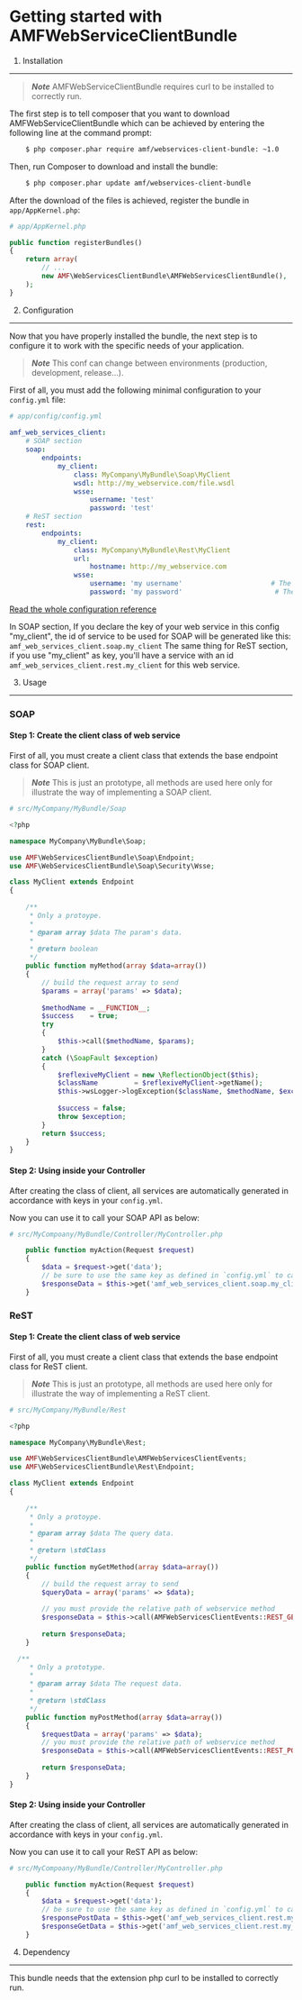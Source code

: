 Getting started with AMFWebServiceClientBundle
=======================================

1) Installation
----------------------------------

> ***Note*** AMFWebServiceClientBundle requires curl to be installed to correctly run.

The first step is to tell composer that you want to download AMFWebServiceClientBundle which can
be achieved by entering the following line at the command prompt:

```bash
    $ php composer.phar require amf/webservices-client-bundle: ~1.0
```

Then, run Composer to download and install the bundle:

```bash
    $ php composer.phar update amf/webservices-client-bundle
```

After the download of the files is achieved, register the bundle in `app/AppKernel.php`:

```php
# app/AppKernel.php

public function registerBundles()
{
    return array(
        // ...
        new AMF\WebServicesClientBundle\AMFWebServicesClientBundle(),
    );
}
```

2) Configuration
-------------------------------

Now that you have properly installed the bundle, the next step is to configure it to work with the specific needs of your application.

> ***Note*** This conf can change between environments (production, development, release...). 

First of all, you must add the following minimal configuration to your `config.yml` file:

```yaml
# app/config/config.yml
    
amf_web_services_client:
    # SOAP section
    soap:
        endpoints:
            my_client:                                                       # This key's node will be used to name your service
                class: MyCompany\MyBundle\Soap\MyClient
                wsdl: http://my_webservice.com/file.wsdl
                wsse:
                    username: 'test'                                      # The username for soap client, do not set this if there's no security
                    password: 'test'                                      # The password for soap client, do not set this if there's no security
    # ReST section
    rest:
        endpoints: 
            my_client:                                                      # This key's node will be used to name your service
                class: MyCompany\MyBundle\Rest\MyClient
                url:
                    hostname: http://my_webservice.com
                wsse:
                    username: 'my username'                      # The username for rest client, do not set this if there's no security
                    password: 'my password'                       # The password for rest client, do not set this if there's no security
```

[Read the whole configuration reference](01-config-reference.md)

In SOAP section, If you declare the key of your web service in this config "my\_client", the id of service to be used for SOAP will be generated like this: `amf_web_services_client.soap.my_client`
The same thing for ReST section, if you use "my\_client" as key, you'll have a service with an id `amf_web_services_client.rest.my_client` for this web service.

3) Usage
-------------------------------

### SOAP
#### Step 1: Create the client class of web service

First of all, you must create a client class that extends the base endpoint class for SOAP client.

> ***Note*** This is just an prototype, all methods are used here only for illustrate the way of implementing a SOAP client.

```php
# src/MyCompany/MyBundle/Soap

<?php

namespace MyCompany\MyBundle\Soap;

use AMF\WebServicesClientBundle\Soap\Endpoint;
use AMF\WebServicesClientBundle\Soap\Security\Wsse;

class MyClient extends Endpoint
{
    
    /**
     * Only a protoype.
     * 
     * @param array $data The param's data.
     * 
     * @return boolean
     */
    public function myMethod(array $data=array())
    {
        // build the request array to send
        $params = array('params' => $data);
        
        $methodName = __FUNCTION__;        
        $success    = true;
        try
        {
            $this->call($methodName, $params);
        }
        catch (\SoapFault $exception)
        {
            $reflexiveMyClient = new \ReflectionObject($this);
            $className         = $reflexiveMyClient->getName();
            $this->wsLogger->logException($className, $methodName, $exception->getMessage());
            
            $success = false;
            throw $exception;
        }
        return $success; 
    }
}
```

#### Step 2: Using inside your Controller

After creating the class of client, all services are automatically generated in accordance with keys in your `config.yml`.  

Now you can use it to call your SOAP API as below:

```php
# src/MyCompoany/MyBundle/Controller/MyController.php

    public function myAction(Request $request)
    {
        $data = $request->get('data');
        // be sure to use the same key as defined in `config.yml` to call your service
        $responseData = $this->get('amf_web_services_client.soap.my_client')->myMethod($data);
    }
```
### ReST
#### Step 1: Create the client class of web service

First of all, you must create a client class that extends the base endpoint class for ReST client.

> ***Note*** This is just an prototype, all methods are used here only for illustrate the way of implementing a ReST client.

```php
# src/MyCompany/MyBundle/Rest

<?php

namespace MyCompany\MyBundle\Rest;

use AMF\WebServicesClientBundle\AMFWebServicesClientEvents;
use AMF\WebServicesClientBundle\Rest\Endpoint;

class MyClient extends Endpoint
{
    
    /**
     * Only a protoype.
     * 
     * @param array $data The query data.
     * 
     * @return \stdClass
     */
    public function myGetMethod(array $data=array())
    {
        // build the request array to send
        $queryData = array('params' => $data);
        
        // you must provide the relative path of webservice method
        $responseData = $this->call(AMFWebServicesClientEvents::REST_GET_REQUEST, /relative_path_rest_client, $queryData, array());
        
        return $responseData;
    }

  /**
     * Only a prototype.
     * 
     * @param array $data The request data.
     * 
     * @return \stdClass
     */
    public function myPostMethod(array $data=array())
    {   
        $requestData = array('params' => $data);
        // you must provide the relative path of webservice method
        $responseData = $this->call(AMFWebServicesClientEvents::REST_POST_REQUEST, /relative_path_rest_client, array(), $requestData);
        
        return $responseData;
    }
}
```

#### Step 2: Using inside your Controller

After creating the class of client, all services are automatically generated in accordance with keys in your `config.yml`.  

Now you can use it to call your ReST API as below:

```php
# src/MyCompoany/MyBundle/Controller/MyController.php

    public function myAction(Request $request)
    {
        $data = $request->get('data');
        // be sure to use the same key as defined in `config.yml` to call your service
        $responsePostData = $this->get('amf_web_services_client.rest.my_client')->myPostMethod($data);
        $responseGetData = $this->get('amf_web_services_client.rest.my_client')->myGetMethod($data);
    }
```

4) Dependency
-------------------------------

This bundle needs that the extension php curl to be installed to correctly run.